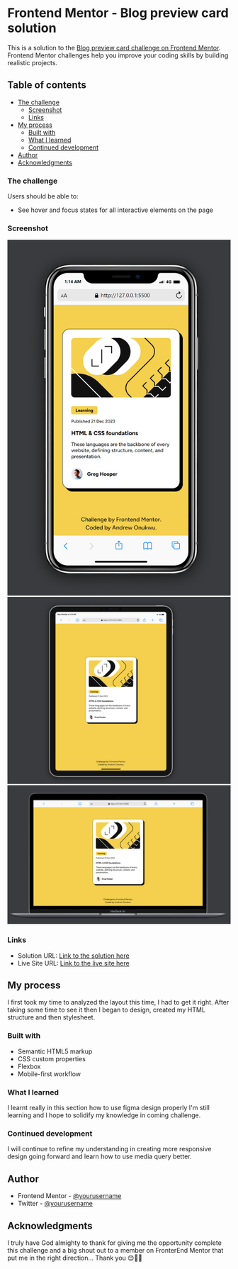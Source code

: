 # Frontend Mentor - Blog preview card solution

This is a solution to the [Blog preview card challenge on Frontend Mentor](https://www.frontendmentor.io/challenges/blog-preview-card-ckPaj01IcS). Frontend Mentor challenges help you improve your coding skills by building realistic projects.

## Table of contents

- [The challenge](#the-challenge)
  - [Screenshot](#screenshot)
  - [Links](#links)
- [My process](#my-process)
  - [Built with](#built-with)
  - [What I learned](#what-i-learned)
  - [Continued development](#continued-development)
- [Author](#author)
- [Acknowledgments](#acknowledgments)

### The challenge

Users should be able to:

- See hover and focus states for all interactive elements on the page

### Screenshot

![mobile view](./screenshots/mobile_view-1.png)
![tablet view](./screenshots/tablet_view-1.png)
![laptop view](./screenshots/laptop_view-1.png)

### Links

- Solution URL: [Link to the solution here](https://github.com/andychuks51/blog-preview-card-main)
- Live Site URL: [Link to the live site here](https://andychuks51.github.io/blog-preview-card-main/)

## My process

I first took my time to analyzed the layout this time, I had to get it right. After taking some time to see it then I began to design, created my HTML structure and then stylesheet.

### Built with

- Semantic HTML5 markup
- CSS custom properties
- Flexbox
- Mobile-first workflow

### What I learned

I learnt really in this section how to use figma design properly I'm still learning and I hope to solidify my knowledge in coming challenge.

### Continued development

I will continue to refine my understanding in creating more responsive design going forward and learn how to use media query better.

## Author

- Frontend Mentor - [@yourusername](https://www.frontendmentor.io/profile/yourusername)
- Twitter - [@yourusername](https://www.twitter.com/yourusername)

## Acknowledgments

I truly have God almighty to thank for giving me the opportunity complete this challenge and a big shout out to a member on FronterEnd Mentor that put me in the right direction... Thank you 😊🙏🙌

